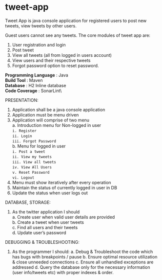 # tweet-app
Tweet App is java console application for registered users to post new tweets, view tweets by other users.

Guest users cannot see any tweets.
The core modules of tweet app are:
1.	User registration and login
2.	Post tweet
3.	View all tweets (all from logged in users account)
4.	View users and their respective tweets
5.	Forgot password option to reset password.

**Programming Language**  : Java\
**Build Tool** :	Maven\
**Database** :	H2 Inline database\
**Code Coverage** :	SonarLint\

PRESENTATION:
1. Application shall be a java console application
2. Application must be menu driven
3. Application will comprise of two menu\
    a. Introduction menu for Non-logged in user\
    `i. Register`\
    `ii. Login`\
    `iii. Forgot Password`\
    b. Menu for logged in user\
    `i. Post a tweet`\
    `ii. View my tweets`\
    `iii. View all tweets`\
    `iv. View All Users`\
    `v. Reset Password`\
    `vi. Logout`
4. Menu must show iteratively after every operation
5. Maintain the status of currently logged in user in DB
6. Update the status when user logs out

DATABASE, STORAGE:
1.	As the twitter application I should\
      a.	Create user when valid user details are provided\
      b.	Create a tweet when user tweets\
      c.	Find all users and their tweets\
      d.	Update user’s password

DEBUGGING & TROUBLESHOOTING:

1.	As the programmer I should:
      a.	Debug & Troubleshoot the code which has bugs with breakpoints / pause
      b.	Ensure optimal resource utilization & close unneeded connections
      c.	Ensure all unhandled exceptions are addressed
      d.	Query the database only for the necessary information (user info/tweets etc) with proper indexes & order.
      